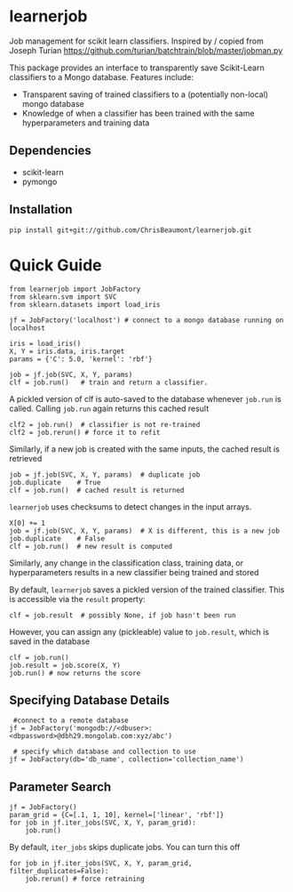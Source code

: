 learnerjob
==========

Job management for scikit learn classifiers. Inspired by / copied from Joseph Turian https://github.com/turian/batchtrain/blob/master/jobman.py

This package provides an interface to transparently save Scikit-Learn classifiers
to a Mongo database. Features include:

 * Transparent saving of trained classifiers to a (potentially non-local) mongo database
 * Knowledge of when a classifier has been trained with the same hyperparameters and training data

Dependencies
------------
 * scikit-learn
 * pymongo

Installation
------------

```
pip install git+git://github.com/ChrisBeaumont/learnerjob.git
```


Quick Guide
===========

```
from learnerjob import JobFactory
from sklearn.svm import SVC
from sklearn.datasets import load_iris

jf = JobFactory('localhost') # connect to a mongo database running on localhost

iris = load_iris()
X, Y = iris.data, iris.target
params = {'C': 5.0, 'kernel': 'rbf'}

job = jf.job(SVC, X, Y, params)
clf = job.run()   # train and return a classifier.
```

A pickled version of clf is auto-saved to the database whenever `job.run` is called.
Calling `job.run` again returns this cached result

```
clf2 = job.run()  # classifier is not re-trained
clf2 = job.rerun() # force it to refit
```
Similarly, if a new job is created with the same inputs, the cached result is retrieved

```
job = jf.job(SVC, X, Y, params)  # duplicate job
job.duplicate    # True
clf = job.run()  # cached result is returned
```

`learnerjob` uses checksums to detect changes in the input arrays.

```
X[0] += 1
job = jf.job(SVC, X, Y, params)  # X is different, this is a new job
job.duplicate    # False
clf = job.run()  # new result is computed
```
Similarly, any change in the classification class, training data, or hyperparameters
results in a new classifier being trained and stored

By default, `learnerjob` saves a pickled version of the trained classifier. This is
accessible via the `result` property:

```
clf = job.result  # possibly None, if job hasn't been run
```
However, you can assign any (pickleable) value to `job.result`, which is saved
in the database

```
clf = job.run()
job.result = job.score(X, Y)
job.run() # now returns the score
```

Specifying Database Details
---
```
 #connect to a remote database
jf = JobFactory('mongodb://<dbuser>:<dbpassword>@dbh29.mongolab.com:xyz/abc')

 # specify which database and collection to use
jf = JobFactory(db='db_name', collection='collection_name')

```

Parameter Search
-------

```
jf = JobFactory()
param_grid = {C=[.1, 1, 10], kernel=['linear', 'rbf']}
for job in jf.iter_jobs(SVC, X, Y, param_grid):
	job.run()
```

By default, `iter_jobs` skips duplicate jobs. You can turn this off

```
for job in jf.iter_jobs(SVC, X, Y, param_grid, filter_duplicates=False):
	job.rerun()	# force retraining
```